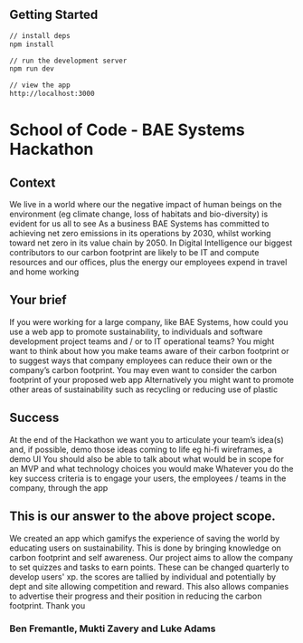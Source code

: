 ## Getting Started

```bash
// install deps
npm install

// run the development server
npm run dev

// view the app
http://localhost:3000
```

# School of Code - BAE Systems Hackathon

## Context

We live in a world where our the negative impact of human beings on the environment (eg climate change, loss of habitats and bio-diversity) is evident for us all to see
As a business BAE Systems has committed to achieving net zero emissions in its operations by 2030, whilst working toward net zero in its value chain by 2050. In Digital Intelligence our biggest contributors to our carbon footprint are likely to be IT and compute resources and our offices, plus the energy our employees expend in travel and home working

## Your brief

If you were working for a large company, like BAE Systems, how could you use a web app to promote sustainability, to individuals and software development project teams and / or to IT operational teams?
You might want to think about how you make teams aware of their carbon footprint or to suggest ways that company employees can reduce their own or the company’s carbon footprint. You may even want to consider the carbon footprint of your proposed web app
Alternatively you might want to promote other areas of sustainability such as recycling or reducing use of plastic

## Success

At the end of the Hackathon we want you to articulate your team’s idea(s) and, if possible, demo those ideas coming to life eg hi-fi wireframes, a demo UI
You should also be able to talk about what would be in scope for an MVP and what technology choices you would make
Whatever you do the key success criteria is to engage your users, the employees / teams in the company, through the app

## This is our answer to the above project scope.

We created an app which gamifys the experience of saving the world by educating users on sustainability. This is done by bringing knowledge on carbon footprint and self awareness.
Our project aims to allow the company to set quizzes and tasks to earn points. These can be changed quarterly to develop users' xp.
the scores are tallied by individual and potentially by dept and site allowing competition and reward. This also allows companies to advertise their progress and their position in reducing the carbon footprint.
Thank you

### Ben Fremantle, Mukti Zavery and Luke Adams
